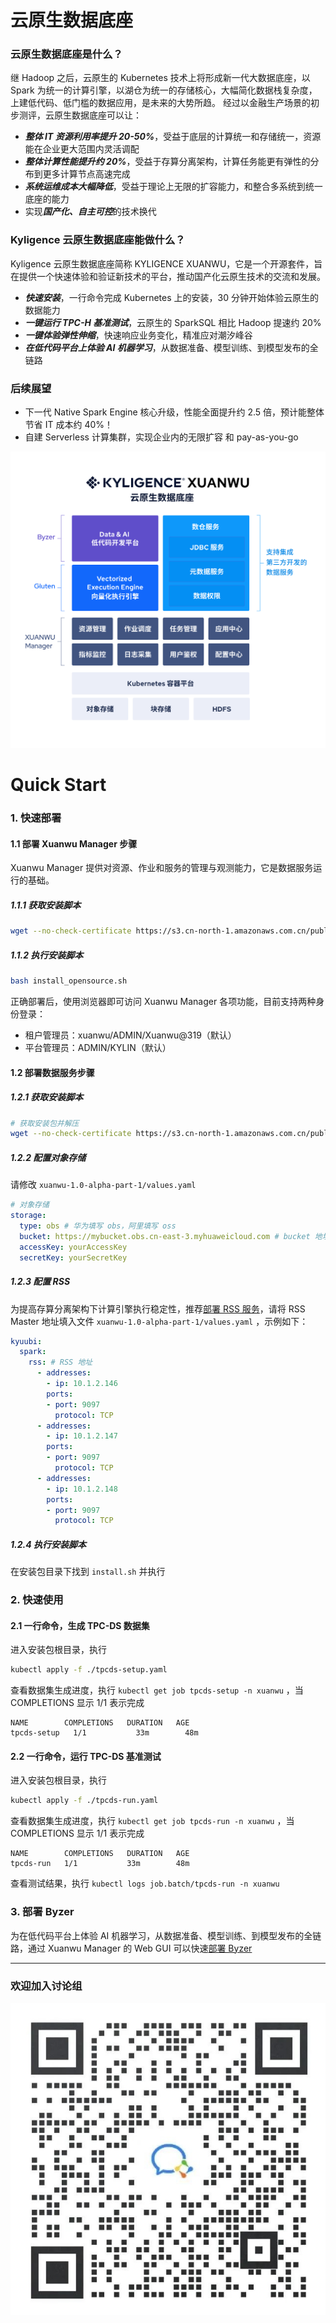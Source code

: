 云原生数据底座
============
### 云原生数据底座是什么？
继 Hadoop 之后，云原生的 Kubernetes 技术上将形成新一代大数据底座，以 Spark 为统一的计算引擎，以湖仓为统一的存储核心，大幅简化数据栈复杂度，上建低代码、低门槛的数据应用，是未来的大势所趋。
经过以金融生产场景的初步测评，云原生数据底座可以让：
- ***整体 IT 资源利用率提升 20-50%***，受益于底层的计算统一和存储统一，资源能在企业更大范围内灵活调配
- ***整体计算性能提升约 20%***，受益于存算分离架构，计算任务能更有弹性的分布到更多计算节点高速完成
- ***系统运维成本大幅降低***，受益于理论上无限的扩容能力，和整合多系统到统一底座的能力
- 实现***国产化、自主可控***的技术换代
### Kyligence 云原生数据底座能做什么？
Kyligence 云原生数据底座简称 KYLIGENCE XUANWU，它是一个开源套件，旨在提供一个快速体验和验证新技术的平台，推动国产化云原生技术的交流和发展。
- ***快速安装***，一行命令完成 Kubernetes 上的安装，30 分钟开始体验云原生的数据能力
- ***一键运行 TPC-H 基准测试***，云原生的 SparkSQL 相比 Hadoop 提速约 20%
- ***一键体验弹性伸缩***，快速响应业务变化，精准应对潮汐峰谷
- ***在低代码平台上体验 AI 机器学习***，从数据准备、模型训练、到模型发布的全链路
### 后续展望
- 下一代 Native Spark Engine 核心升级，性能全面提升约 2.5 倍，预计能整体节省 IT 成本约 40%！
- 自建 Serverless 计算集群，实现企业内的无限扩容 和 pay-as-you-go

![alt text](/asset/kyligence_xuanwu.png "Kyligence 云原生数据底座")

Quick Start
============
### 1. 快速部署
#### 1.1 部署 Xuanwu Manager 步骤
Xuanwu Manager 提供对资源、作业和服务的管理与观测能力，它是数据服务运行的基础。
##### 1.1.1 获取安装脚本
```Bash
wget --no-check-certificate https://s3.cn-north-1.amazonaws.com.cn/public.kyligence.io/xuanwu/release/alpha20221230/install_opensource.sh
```
##### 1.1.2 执行安装脚本
```Bash
bash install_opensource.sh
```
正确部署后，使用浏览器即可访问 Xuanwu Manager 各项功能，目前支持两种身份登录：
- 租户管理员：xuanwu/ADMIN/Xuanwu@319（默认）
- 平台管理员：ADMIN/KYLIN（默认）


#### 1.2 部署数据服务步骤
##### 1.2.1 获取安装脚本
```Bash
# 获取安装包并解压
wget --no-check-certificate https://s3.cn-north-1.amazonaws.com.cn/public.kyligence.io/xuanwu-services/release/alpha20221230_opensource.tar.gz
```
##### 1.2.2 配置对象存储
请修改 ```xuanwu-1.0-alpha-part-1/values.yaml```
```YAML
# 对象存储
storage:
  type: obs # 华为填写 obs，阿里填写 oss
  bucket: https://mybucket.obs.cn-east-3.myhuaweicloud.com # bucket 地址（obs 为例）
  accessKey: yourAccessKey
  secretKey: yourSecretKey
```
##### 1.2.3 配置 RSS
为提高存算分离架构下计算引擎执行稳定性，推荐[部署 RSS 服务](./manual/rss_installation_guide.md "部署 RSS 服务")，请将 RSS Master 地址填入文件 ```xuanwu-1.0-alpha-part-1/values.yaml``` ，示例如下：
```YAML
kyuubi:
  spark:
    rss: # RSS 地址
      - addresses:
        - ip: 10.1.2.146
        ports:
        - port: 9097
          protocol: TCP
      - addresses:
        - ip: 10.1.2.147
        ports:
        - port: 9097
          protocol: TCP
      - addresses:
        - ip: 10.1.2.148
        ports:
        - port: 9097
          protocol: TCP
```
##### 1.2.4 执行安装脚本
在安装包目录下找到 ```install.sh``` 并执行

### 2. 快速使用
#### 2.1 一行命令，生成 TPC-DS 数据集
进入安装包根目录，执行
```Bash
kubectl apply -f ./tpcds-setup.yaml
```
查看数据集生成进度，执行 ```kubectl get job tpcds-setup -n xuanwu``` ，当 COMPLETIONS 显示 1/1 表示完成
```
NAME        COMPLETIONS   DURATION   AGE
tpcds-setup   1/1           33m        48m
```
#### 2.2 一行命令，运行 TPC-DS 基准测试
进入安装包根目录，执行
```Bash
kubectl apply -f ./tpcds-run.yaml
```
查看数据集生成进度，执行 ```kubectl get job tpcds-run -n xuanwu``` ，当 COMPLETIONS 显示 1/1 表示完成
```
NAME        COMPLETIONS   DURATION   AGE
tpcds-run   1/1           33m        48m
```
查看测试结果，执行 ```kubectl logs job.batch/tpcds-run -n xuanwu``` 

### 3. 部署 Byzer
为在低代码平台上体验 AI 机器学习，从数据准备、模型训练、到模型发布的全链路，通过 Xuanwu Manager 的 Web GUI 可以快速[部署 Byzer](./manual/byzer_installation_guide.md "部署 Byzer") 


***

### 欢迎加入讨论组

![alt text](/asset/xuanwu_group_qrcode.png "玄武（XUANWU）讨论组")


